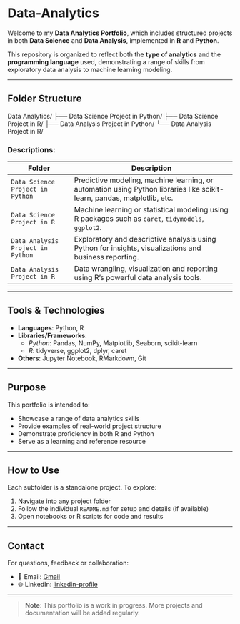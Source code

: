 # Data-Analytics

Welcome to my **Data Analytics Portfolio**, which includes structured projects in both **Data Science** and **Data Analysis**, implemented in **R** and **Python**.

This repository is organized to reflect both the **type of analytics** and the **programming language** used, demonstrating a range of skills from exploratory data analysis to machine learning modeling.

---

## Folder Structure
Data Analytics/
├── Data Science Project in Python/
├── Data Science Project in R/
├── Data Analysis Project in Python/
└── Data Analysis Project in R/


### Descriptions:

| Folder                             | Description |
|------------------------------------|-------------|
| `Data Science Project in Python`   | Predictive modeling, machine learning, or automation using Python libraries like scikit-learn, pandas, matplotlib, etc. |
| `Data Science Project in R`        | Machine learning or statistical modeling using R packages such as `caret`, `tidymodels`, `ggplot2`. |
| `Data Analysis Project in Python`  | Exploratory and descriptive analysis using Python for insights, visualizations and business reporting. |
| `Data Analysis Project in R`       | Data wrangling, visualization and reporting using R’s powerful data analysis tools. |

---

## Tools & Technologies

- **Languages**: Python, R
- **Libraries/Frameworks**:
  - *Python*: Pandas, NumPy, Matplotlib, Seaborn, scikit-learn
  - *R*: tidyverse, ggplot2, dplyr, caret
- **Others**: Jupyter Notebook, RMarkdown, Git

---

## Purpose

This portfolio is intended to:
- Showcase a range of data analytics skills
- Provide examples of real-world project structure
- Demonstrate proficiency in both R and Python
- Serve as a learning and reference resource

---

## How to Use

Each subfolder is a standalone project. To explore:
1. Navigate into any project folder
2. Follow the individual `README.md` for setup and details (if available)
3. Open notebooks or R scripts for code and results

---

## Contact

For questions, feedback or collaboration:
- 📧 Email: [Gmail](omarieben7@gmail.com)
- 🌐 LinkedIn: [linkedin-profile](https://www.linkedin.com/in/omarieben/)

---

> **Note**: This portfolio is a work in progress. More projects and documentation will be added regularly.
